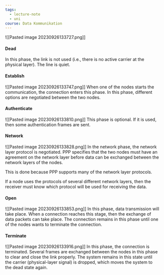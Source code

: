 ```yaml
---
tags:
  - lecture-note
  - uni
course: Data Kommunikation
---
```

![[Pasted image 20230926133727.png]]
#### Dead
In this phase, the link is not used (i.e., there is no active carrier at the
physical layer). The line is quiet.

#### Establish
![[Pasted image 20230926133747.png]]
When one of the nodes starts the communication, the connection
enters this phase.
In this phase, different options are negotiated between the two nodes.

#### Authenticate
![[Pasted image 20230926133810.png]]
This phase is optional.
If it is used, then some authentication frames are sent.

#### Network
![[Pasted image 20230926133828.png]]
In the network phase, the network layer protocol is negotiated.
PPP specifies that the two nodes must have an agreement on the
network layer before data can be exchanged between the network
layers of the nodes.

This is done because PPP supports many of the network layer protocols.

If a node uses the protocols of several different network layers, then the
receiver must know which protocol will be used for receiving the data.

#### Open
![[Pasted image 20230926133853.png]]
In this phase, data transmission will take place.
When a connection reaches this stage, then the exchange of data
packets can take place.
The connection remains in this phase until one of the nodes wants to
terminate the connection.


#### Terminate
![[Pasted image 20230926133916.png]]
In this phase, the connection is terminated.
Several frames are exchanged between the nodes in this phase to clear
and close the link properly.
The system remains in this state until the carrier (physical-layer signal) is
dropped, which moves the system to the dead state again.
